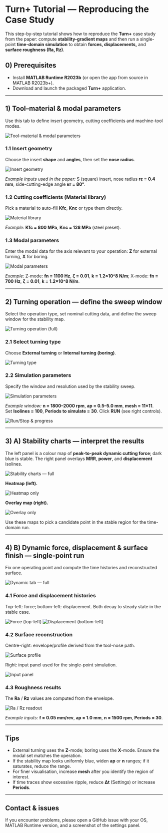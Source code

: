 # Turn+ Tutorial — Reproducing the Case Study

This step-by-step tutorial shows how to reproduce the **Turn+** case study from the paper: compute **stability-gradient maps** and then run a single-point **time-domain simulation** to obtain **forces, displacements,** and **surface roughness (Ra, Rz)**.

## 0) Prerequisites
- Install **MATLAB Runtime R2023b** (or open the app from source in MATLAB R2023b+).
- Download and launch the packaged **Turn+** application.

---

## 1) Tool–material & modal parameters
Use this tab to define insert geometry, cutting coefficients and machine-tool modes.

![Tool–material & modal parameters](img/turnplus_tab_params_full.png)

### 1.1 Insert geometry
Choose the insert **shape** and **angles**, then set the **nose radius**.

![Insert geometry](img/turnplus_tab_params_insert.png)

*Example inputs used in the paper:* S (square) insert, nose radius **rε = 0.4 mm**, side-cutting-edge angle **κr = 80°**.

### 1.2 Cutting coefficients (Material library)
Pick a material to auto-fill **Kfc**, **Knc** or type them directly.

![Material library](img/turnplus_tab_params_material.png)

*Example:* **Kfc = 800 MPa**, **Knc = 128 MPa** (steel preset).

### 1.3 Modal parameters
Enter the modal data for the axis relevant to your operation: **Z** for external turning, **X** for boring.

![Modal parameters](img/turnplus_tab_params_modal.png)

*Example:* Z-mode: **fn = 1100 Hz**, **ζ = 0.01**, **k = 1.2×10^8 N/m**; X-mode: **fn = 700 Hz**, **ζ = 0.01**, **k = 1.2×10^8 N/m**.

---

## 2) Turning operation — define the sweep window
Select the operation type, set nominal cutting data, and define the sweep window for the stability map.

![Turning operation (full)](img/turnplus_tab_operation_full.png)

### 2.1 Select turning type
Choose **External turning** or **Internal turning (boring)**.

![Turning type](img/turnplus_tab_operation_type.png)

### 2.2 Simulation parameters
Specify the window and resolution used by the stability sweep.

![Simulation parameters](img/turnplus_tab_operation_simparams.png)

*Example window:* **n = 1800–2000 rpm**, **ap = 0.5–5.0 mm**, **mesh = 11×11**.  
Set **Isolines = 100**, **Periods to simulate = 30**. Click **RUN** (see right controls).

![Run/Stop & progress](img/turnplus_tab_operation_controls.png)

---

## 3) A) Stability charts — interpret the results
The left panel is a colour map of **peak-to-peak dynamic cutting force**; dark blue is stable. The right panel overlays **MRR**, **power**, and **displacement** isolines.

![Stability charts — full](img/turnplus_stability_full.png)

**Heatmap (left).**

![Heatmap only](img/turnplus_stability_heatmap.png)

**Overlay map (right).**

![Overlay only](img/turnplus_stability_overlay.png)

Use these maps to pick a candidate point in the stable region for the time-domain run.

---

## 4) B) Dynamic force, displacement & surface finish — single-point run
Fix one operating point and compute the time histories and reconstructed surface.

![Dynamic tab — full](img/turnplus_surface_full.png)

### 4.1 Force and displacement histories
Top-left: force; bottom-left: displacement. Both decay to steady state in the stable case.

![Force (top-left)](img/turnplus_surface_force.png)
![Displacement (bottom-left)](img/turnplus_surface_displacement.png)

### 4.2 Surface reconstruction
Centre-right: envelope/profile derived from the tool-nose path.

![Surface profile](img/turnplus_surface_profile.png)

Right: input panel used for the single-point simulation.

![Input panel](img/turnplus_surface_params.png)

### 4.3 Roughness results
The **Ra** / **Rz** values are computed from the envelope.

![Ra / Rz readout](img/turnplus_surface_roughness.png)

*Example inputs:* **f = 0.05 mm/rev**, **ap = 1.0 mm**, **n = 1500 rpm**, **Periods = 30**.

---

## Tips
- External turning uses the **Z**-mode; boring uses the **X**-mode. Ensure the modal set matches the operation.
- If the stability map looks uniformly blue, widen **ap** or **n** ranges; if it saturates, reduce the range.
- For finer visualisation, increase **mesh** after you identify the region of interest.
- If time traces show excessive ripple, reduce **Δt** (Settings) or increase **Periods**.

---

## Contact & issues
If you encounter problems, please open a GitHub issue with your OS, MATLAB Runtime version, and a screenshot of the settings panel.
